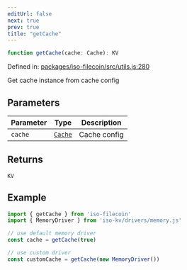 ```yaml
---
editUrl: false
next: true
prev: true
title: "getCache"
---
```


```ts
function getCache(cache: Cache): KV
```

Defined in: [packages/iso-filecoin/src/utils.js:280](https://github.com/hugomrdias/filecoin/blob/main/packages/iso-filecoin/src/utils.js#L280)

Get cache instance from cache config

## Parameters

| Parameter | Type | Description |
| ------ | ------ | ------ |
| `cache` | [`Cache`](/api/iso-filecoin/types/type-aliases/cache/) | Cache config |

## Returns

`KV`

## Example

```js
import { getCache } from 'iso-filecoin'
import { MemoryDriver } from 'iso-kv/drivers/memory.js'

// use default memory driver
const cache = getCache(true)

// use custom driver
const customCache = getCache(new MemoryDriver())
```

